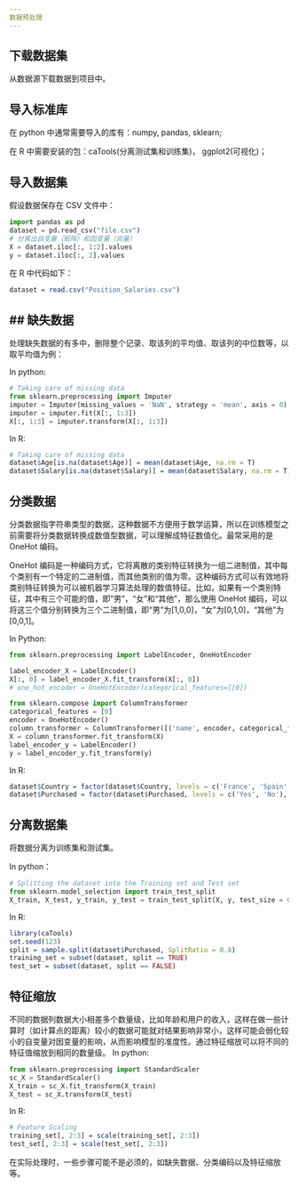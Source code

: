 ```yaml
---
数据预处理
---
```


## 下载数据集

从数据源下载数据到项目中。

## 导入标准库

在 python 中通常需要导入的库有：numpy, pandas, sklearn;

在 R 中需要安装的包：caTools(分离测试集和训练集)， ggplot2(可视化)；

## 导入数据集

假设数据保存在 CSV 文件中：

```python
import pandas as pd
dataset = pd.read_csv("file.csv")
# 分离出自变量（矩阵）和因变量（向量）
X = dataset.iloc[:, 1:2].values
y = dataset.iloc[:, 2].values
```

在 R 中代码如下：

```R
dataset = read.csv("Position_Salaries.csv")
```

## ## 缺失数据

处理缺失数据的有多中，删除整个记录、取该列的平均值、取该列的中位数等，以取平均值为例：

In python:

```python
# Taking care of missing data
from sklearn.preprocessing import Imputer
imputer = Imputer(missing_values = 'NaN', strategy = 'mean', axis = 0)
imputer = imputer.fit(X[:, 1:3])
X[:, 1:3] = imputer.transform(X[:, 1:3])
```

In R:

```R
# Taking care of missing data
dataset$Age[is.na(dataset$Age)] = mean(dataset$Age, na.rm = T)
dataset$Salary[is.na(dataset$Salary)] = mean(dataset$Salary, na.rm = T)
```

## 分类数据

分类数据指字符串类型的数据，这种数据不方便用于数学运算，所以在训练模型之前需要将分类数据转换成数值型数据，可以理解成特征数值化。最常采用的是 OneHot 编码。

OneHot 编码是一种编码方式，它将离散的类别特征转换为一组二进制值，其中每个类别有一个特定的二进制值，而其他类别的值为零。这种编码方式可以有效地将类别特征转换为可以被机器学习算法处理的数值特征。比如，如果有一个类别特征，其中有三个可能的值，即“男”，“女”和“其他”，那么使用 OneHot 编码，可以将这三个值分别转换为三个二进制值，即“男”为[1,0,0]，“女”为[0,1,0]，“其他”为[0,0,1]。

In Python:

```python
from sklearn.preprocessing import LabelEncoder, OneHotEncoder

label_encoder_X = LabelEncoder()
X[:, 0] = label_encoder_X.fit_transform(X[:, 0])
# one_hot_encoder = OneHotEncoder(categorical_features=[[0])

from sklearn.compose import ColumnTransformer
categorical_features = [0]
encoder = OneHotEncoder()
column_transformer = ColumnTransformer([('name', encoder, categorical_features)], remainder="passthrough")
X = column_transformer.fit_transform(X)
label_encoder_y = LabelEncoder()
y = label_encoder_y.fit_transform(y)
```

In R:

```R
dataset$Country = factor(dataset$Country, levels = c('France', 'Spain', 'Germany'), labels = c(0, 1, 2))
dataset$Purchased = factor(dataset$Purchased, levels = c('Yes', 'No'), labels = c(1, 0))
```

## 分离数据集

将数据分离为训练集和测试集。

In python：

```python
# Splitting the dataset into the Training set and Test set
from sklearn.model_selection import train_test_split
X_train, X_test, y_train, y_test = train_test_split(X, y, test_size = 0.2, random_state = 0)
```

In R:

```R
library(caTools)
set.seed(123)
split = sample.split(dataset$Purchased, SplitRatio = 0.8)
training_set = subset(dataset, split == TRUE)
test_set = subset(dataset, split == FALSE)
```

## 特征缩放

不同的数据列数据大小相差多个数量级，比如年龄和用户的收入，这样在做一些计算时（如计算点的距离）较小的数据可能就对结果影响非常小，这样可能会弱化较小的自变量对因变量的影响，从而影响模型的准度性。通过特征缩放可以将不同的特征值缩放到相同的数量级。
In python:

```python
from sklearn.preprocessing import StandardScaler
sc_X = StandardScaler()
X_train = sc_X.fit_transform(X_train)
X_test = sc_X.transform(X_test)
```

In R:

```R
# Feature Scaling
training_set[, 2:3] = scale(training_set[, 2:3])
test_set[, 2:3] = scale(test_set[, 2:3])
```

在实际处理时，一些步骤可能不是必须的，如缺失数据、分类编码以及特征缩放等。
